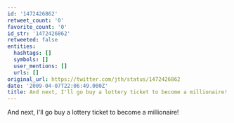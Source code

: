 ```yaml
---
id: '1472426862'
retweet_count: '0'
favorite_count: '0'
id_str: '1472426862'
retweeted: false
entities:
  hashtags: []
  symbols: []
  user_mentions: []
  urls: []
original_url: https://twitter.com/jth/status/1472426862
date: '2009-04-07T22:06:49.000Z'
title: And next, I'll go buy a lottery ticket to become a millionaire!
---
```


And next, I'll go buy a lottery ticket to become a millionaire!